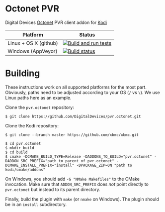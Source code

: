 # Octonet PVR
Digital Devices [Octonet](http://www.digital-devices.eu/shop/de/netzwerk-tv/) PVR client addon for [Kodi](http://kodi.tv)

| Platform | Status |
|----------|--------|
| Linux + OS X (github) | [![Build and run tests](https://github.com/kodi-pvr/pvr.octonet/actions/workflows/build.yml/badge.svg?branch=Nexus)](https://github.com/kodi-pvr/pvr.octonet/actions/workflows/build.yml) |
| Windows (AppVeyor) | [![Build status](https://ci.appveyor.com/api/projects/status/m7dhmpmuf5coir5h?svg=true)](https://ci.appveyor.com/project/julianscheel/pvr-octonet) |

# Building

These instructions work on all supported platforms for the most part. Obviously, paths need to be
adjusted according to your OS (`/` vs `\`). We use Linux paths here as an example.

Clone the `pvr.octonet` repository:

```
$ git clone https://github.com/DigitalDevices/pvr.octonet.git
```

Clone the Kodi repository:

```
$ git clone --branch master https://github.com/xbmc/xbmc.git
```

```
$ cd pvr.octonet
$ mkdir build
$ cd build
$ cmake -DCMAKE_BUILD_TYPE=Release -DADDONS_TO_BUILD="pvr.octonet" -DADDON_SRC_PREFIX="path to parent of pvr.octonet" -DCMAKE_INSTALL_PREFIX="install" -DPACKAGE_ZIP=ON "path to kodi/cmake/addons"
```

On Windows, you should add `-G "NMake Makefiles"` to the CMake invocation. Make sure that
`ADDON_SRC_PREFIX` does _not_ point directly to `pvr.octonet` but instead to its parent directory.

Finally, build the plugin with `make` (or `nmake` on Windows). The plugin should be in an `install`
subdirectory.
